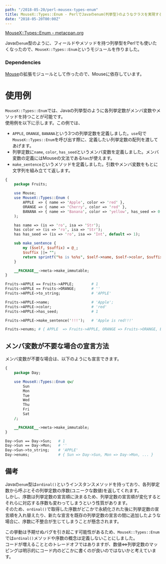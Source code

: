 ```yaml
---
path: "/2018-05-20/perl-mousex-types-enum"
title: MouseX::Types::Enum - PerlでJavaのenum(列挙型)のようなクラスを実現するモジュール
date: "2018-05-20T00:00Z"
---
```


[MouseX::Types::Enum - metacpan.org](https://metacpan.org/pod/MouseX::Types::Enum)

Javaの`enum`型のように、フィールドやメソッドを持つ列挙型をPerlでも使いたくなったので、`MouseX::Types::Enum`というモジュールを作りました。  

### Dependencies

[Mouse](https://metacpan.org/pod/Mouse)の拡張モジュールとして作ったので、Mouseに依存しています。

# 使用例

`MouseX::Types::Enum`では、Javaの列挙型のように各列挙定数がメンバ変数やメソッドを持つことが可能です。  
使用例を以下に示します。この例では、
- `APPLE`, `ORANGE`, `BANANA`という3つの列挙定数を定義しました。`use`句で`MouseX::Types::Enum`を呼び出す際に、定義したい列挙定数の配列を渡してあげます。  
- 列挙定数に`name`, `color`, `has_seed`というメンバ変数を定義しました。メンバ変数の定義にはMouseの文法である`has`が使えます。
- `make_sentence`というメソッドを定義しました。引数やメンバ変数をもとに文字列を組み立てて返します。

```perl
{
    package Fruits;

    use Mouse;
    use MouseX::Types::Enum (
        APPLE  => { name => 'Apple', color => 'red' },
        ORANGE => { name => 'Cherry', color => 'red' },
        BANANA => { name => 'Banana', color => 'yellow', has_seed => 0 }
    );

    has name => (is => 'ro', isa => 'Str');
    has color => (is => 'ro', isa => 'Str');
    has has_seed => (is => 'ro', isa => 'Int', default => 1);

    sub make_sentence {
        my ($self, $suffix) = @_;
        $suffix ||= "";
        return sprintf("%s is %s%s", $self->name, $self->color, $suffix);
    }

    __PACKAGE__->meta->make_immutable;
}

Fruits->APPLE == Fruits->APPLE;        # 1
Fruits->APPLE == Fruits->ORANGE;       # ''
Fruits->APPLE->to_string;              # 'APPLE'

Fruits->APPLE->name;                   # 'Apple';
Fruits->APPLE->color;                  # 'red'
Fruits->APPLE->has_seed;               # 1

Fruits->APPLE->make_sentence('!!!');   # 'Apple is red!!!'

Fruits->enums; # { APPLE  => Fruits->APPLE, ORANGE => Fruits->ORANGE, BANANA => Fruits->BANANA }

```

## メンバ変数が不要な場合の宣言方法

メンバ変数が不要な場合は、以下のようにも宣言できます。  

```perl
{
    package Day;

    use MouseX::Types::Enum qw/
        Sun
        Mon
        Tue
        Wed
        Thu
        Fri
        Sat
    /;

    __PACKAGE__->meta->make_immutable;
}

Day->Sun == Day->Sun;   # 1
Day->Sun == Day->Mon;   # ''
Day->Sun->to_string;    # 'APPLE'
Day->enums;             # { Sun => Day->Sun, Mon => Day->Mon, ... }
```

## 備考

Javaの`enum`型は`ordinal()`というインスタンスメソッドを持っており、各列挙定数から呼ぶとその列挙定数の序数(ユニークな数値)を返してくれます。  
しかし、序数は列挙定数の宣言順に決まるため、列挙定数の宣言順が変化するとそれらに対応する序数も変わってしまうという性質があります。  
そのため、`ordinal()`で取得した序数がどこかで永続化された後に列挙定数の宣言順を入れ替えたり、新たな宣言を既存の列挙定数の宣言の間に追加したような場合に、序数に不整合が生じてしまうことが懸念されます。  

この挙動は予期せぬバグを引き起こす可能性があるため、`MouseX::Types::Enum`では`ordinal()`メソッドや序数の概念は定義しないことにしました。  
コードが増えることとのトレードオフではありますが、数値⇔列挙定数のマッピングは明示的にコード内のどこかに書くのが良いのではないかと考えています。
